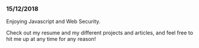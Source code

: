 ### 15/12/2018

Enjoying Javascript and Web Security. 

Check out my resume and my different projects and articles, and feel free to hit me up at any time for any reason!
